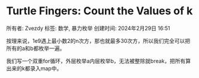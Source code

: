 # Turtle Fingers: Count the Values of k

所有者: Zvezdy
标签: 数学, 暴力枚举
创建时间: 2024年2月29日 16:51

按理来说，1e9遇上最小数2的n次方，那也就最多30次方，所以我们完全可以把所有的a和b都枚举一遍。

我们写一个双重for循环，外层枚举a内层枚举b，无法被整除就break，把所有算出来的k都录入map中。
